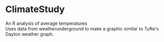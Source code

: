 # ClimateStudy
An R analysis of average temperatures  
Uses data from weatherunderground to make a graphic similar to Tufte's Dayton weather graph.
